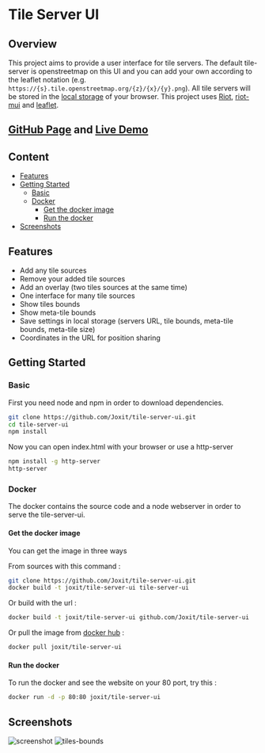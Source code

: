 # Tile Server UI

## Overview

This project aims to provide a user interface for tile servers.
The default tile-server is openstreetmap on this UI and you can add your own according to the leaflet notation (e.g. `https://{s}.tile.openstreetmap.org/{z}/{x}/{y}.png`).
All tile servers will be stored in the [local storage](https://en.wikipedia.org/wiki/Web_storage#Local_and_session_storage) of your browser.
This project uses [Riot](http://riotjs.com/), [riot-mui](http://kysonic.github.io/riot-mui/) and [leaflet](http://leafletjs.com/).

## [GitHub Page](https://joxit.github.io/tile-server-ui/) and [Live Demo](https://joxit.github.io/tile-server-ui/demo/)

## Content

-   [Features](#features)
-   [Getting Started](#getting-started)
    -   [Basic](#basic)
    -   [Docker](#docker)
        -   [Get the docker image](#get-the-docker-image)
        -   [Run the docker](#run-the-docker)
-   [Screenshots](#screenshots)

## Features

-   Add any tile sources
-   Remove your added tile sources
-   Add an overlay (two tiles sources at the same time)
-   One interface for many tile sources
-   Show tiles bounds
-   Show meta-tile bounds
-   Save settings in local storage (servers URL, tile bounds, meta-tile bounds, meta-tile size)
-   Coordinates in the URL for position sharing

## Getting Started

### Basic

First you need node and npm in order to download dependencies.

```sh
git clone https://github.com/Joxit/tile-server-ui.git
cd tile-server-ui
npm install
```

Now you can open index.html with your browser or use a http-server

```sh
npm install -g http-server
http-server
```

### Docker

The docker contains the source code and a node webserver in order to serve the tile-server-ui.

#### Get the docker image

You can get the image in three ways

From sources with this command :

```sh
git clone https://github.com/Joxit/tile-server-ui.git
docker build -t joxit/tile-server-ui tile-server-ui
```

Or build with the url :

```sh
docker build -t joxit/tile-server-ui github.com/Joxit/tile-server-ui
```

Or pull the image from [docker hub](https://hub.docker.com/r/joxit/tile-server-ui/) :

```sh
docker pull joxit/tile-server-ui
```

#### Run the docker

To run the docker and see the website on your 80 port, try this :

```sh
docker run -d -p 80:80 joxit/tile-server-ui
```

## Screenshots

![screenshot](https://raw.github.com/Joxit/tile-server-ui/master/screenshot.png "Screenshot of Tile Server UI")
![tiles-bounds](https://raw.github.com/Joxit/tile-server-ui/master/tiles-bounds.png "Screenshot of Tile Server UI with tiles bounds")
